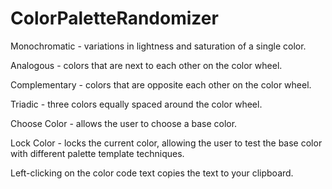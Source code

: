 # ColorPaletteRandomizer

Monochromatic - variations in lightness and saturation of a single color.

Analogous - colors that are next to each other on the color wheel.

Complementary - colors that are opposite each other on the color wheel.

Triadic - three colors equally spaced around the color wheel.

Choose Color - allows the user to choose a base color.

Lock Color - locks the current color, allowing the user to test the base color with different palette template techniques.

Left-clicking on the color code text copies the text to your clipboard.
